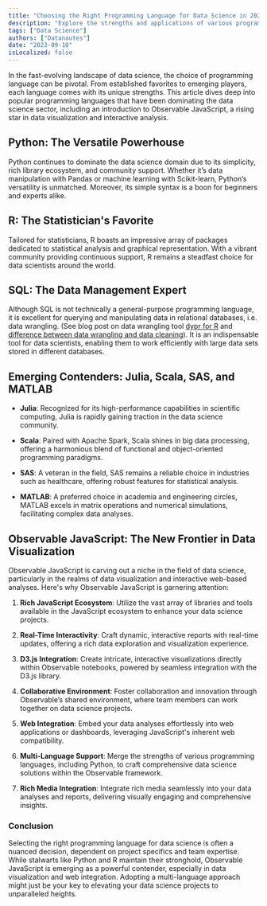 ```yaml
---
title: "Choosing the Right Programming Language for Data Science in 2023"
description: "Explore the strengths and applications of various programming languages in the data science sector, including an in-depth look at the emerging Observable JavaScript for data visualization and interactive analysis. This comprehensive guide aims to assist both newcomers and veterans in selecting the ideal programming language for their data science projects in 2023."
tags: ["Data Science"]
authors: ["Datanautes"]
date: "2023-09-10"
isLocalized: false
---
```


In the fast-evolving landscape of data science, the choice of programming language can be pivotal. From established favorites to emerging players, each language comes with its unique strengths. This article dives deep into popular programming languages that have been dominating the data science sector, including an introduction to Observable JavaScript, a rising star in data visualization and interactive analysis.

## Python: The Versatile Powerhouse

Python continues to dominate the data science domain due to its simplicity, rich library ecosystem, and community support. Whether it’s data manipulation with Pandas or machine learning with Scikit-learn, Python’s versatility is unmatched. Moreover, its simple syntax is a boon for beginners and experts alike.

## R: The Statistician's Favorite

Tailored for statisticians, R boasts an impressive array of packages dedicated to statistical analysis and graphical representation. With a vibrant community providing continuous support, R remains a steadfast choice for data scientists around the world.

## SQL: The Data Management Expert

Although SQL is not technically a general-purpose programming language, it is excellent for querying and manipulating data in relational databases, i.e. data wrangling. (See blog post on data wrangling tool [dypr for R](https://datanautes.com/en/exploring-data-manipulation-in-r-with-dplyr/) and [difference between data wrangling and data cleaning](https://datanautes.com/en/understanding-the-difference-between-data-wrangling-and-data-cleaning/)). It is an indispensable tool for data scientists, enabling them to work efficiently with large data sets stored in different databases.

## Emerging Contenders: Julia, Scala, SAS, and MATLAB

- **Julia**: Recognized for its high-performance capabilities in scientific computing, Julia is rapidly gaining traction in the data science community.
  
- **Scala**: Paired with Apache Spark, Scala shines in big data processing, offering a harmonious blend of functional and object-oriented programming paradigms.
  
- **SAS**: A veteran in the field, SAS remains a reliable choice in industries such as healthcare, offering robust features for statistical analysis.
  
- **MATLAB**: A preferred choice in academia and engineering circles, MATLAB excels in matrix operations and numerical simulations, facilitating complex data analyses.

## Observable JavaScript: The New Frontier in Data Visualization

Observable JavaScript is carving out a niche in the field of data science, particularly in the realms of data visualization and interactive web-based analyses. Here's why Observable JavaScript is garnering attention:

1. **Rich JavaScript Ecosystem**: Utilize the vast array of libraries and tools available in the JavaScript ecosystem to enhance your data science projects.
   
2. **Real-Time Interactivity**: Craft dynamic, interactive reports with real-time updates, offering a rich data exploration and visualization experience.
   
3. **D3.js Integration**: Create intricate, interactive visualizations directly within Observable notebooks, powered by seamless integration with the D3.js library.
   
4. **Collaborative Environment**: Foster collaboration and innovation through Observable’s shared environment, where team members can work together on data science projects.
   
5. **Web Integration**: Embed your data analyses effortlessly into web applications or dashboards, leveraging JavaScript's inherent web compatibility.
   
6. **Multi-Language Support**: Merge the strengths of various programming languages, including Python, to craft comprehensive data science solutions within the Observable framework.

7. **Rich Media Integration**: Integrate rich media seamlessly into your data analyses and reports, delivering visually engaging and comprehensive insights.

### Conclusion

Selecting the right programming language for data science is often a nuanced decision, dependent on project specifics and team expertise. While stalwarts like Python and R maintain their stronghold, Observable JavaScript is emerging as a powerful contender, especially in data visualization and web integration. Adopting a multi-language approach might just be your key to elevating your data science projects to unparalleled heights.